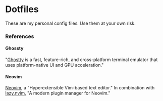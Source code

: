 # Dotfiles

These are my personal config files.
Use them at your own risk.

### References

#### Ghossty

"[Ghostty](https://ghostty.org/) is a fast, feature-rich, and cross-platform terminal emulator that uses platform-native UI and GPU acceleration."

#### Neovim

[Neovim](https://neovim.io/), a "Hyperextensible Vim-based text editor."
In combination with [lazy.nvim](https://lazy.folke.io/), "A modern plugin manager for Neovim."
